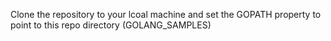 Clone the repository to your lcoal machine and set the GOPATH property to point to this repo directory (GOLANG_SAMPLES)